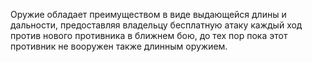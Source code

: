 Оружие обладает преимуществом в виде выдающейся длины и дальности, предоставляя владельцу бесплатную атаку каждый ход против нового противника в ближнем бою, до тех пор пока этот противник не вооружен также длинным оружием.